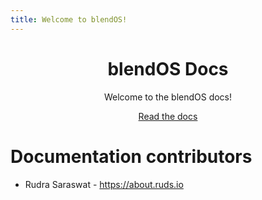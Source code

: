 ```yaml
---
title: Welcome to blendOS!
---
```


<style jsx>{`
    body {
        font-size: 1.15rem;
    }

    #header {
        padding-top: 3rem;
        padding-bottom: 3rem;
        background: linear-gradient(to right, #0097B2, #7ED957);
        width: 100%;
        color: #fff;
        margin: 0 0 1rem 0;
        border-radius: 1rem;
    }

    #contributors {
        padding-top: 2rem;
    }

    #header a {
        font-size: 1rem;
        margin-top: 1rem;
        margin-bottom: 3rem;
        border-radius: 0.4rem;
        padding: 12px 12px 12px 12px;
        color: black;
        text-decoration: none;
        transition: 0.3s;
        opacity: 0.9;
        transition-timing-function: ease-in-out cubic-bezier(0.79, 0.33, 0.33, 0.35);
        background-color: white;
    }

    #header a:hover {
        opacity: 1;
    }
`}</style>

<div id="header" align="center">
    <h1>blendOS Docs</h1>
    <p>Welcome to the blendOS docs!</p>
    <a href="/docs/intro">Read the docs</a>
</div>

<div id="contributors">
    <h1>Documentation contributors</h1>
    <ul>
        <li>Rudra Saraswat - <a href="https://about.ruds.io">https://about.ruds.io</a> </li>
    </ul>
</div>

